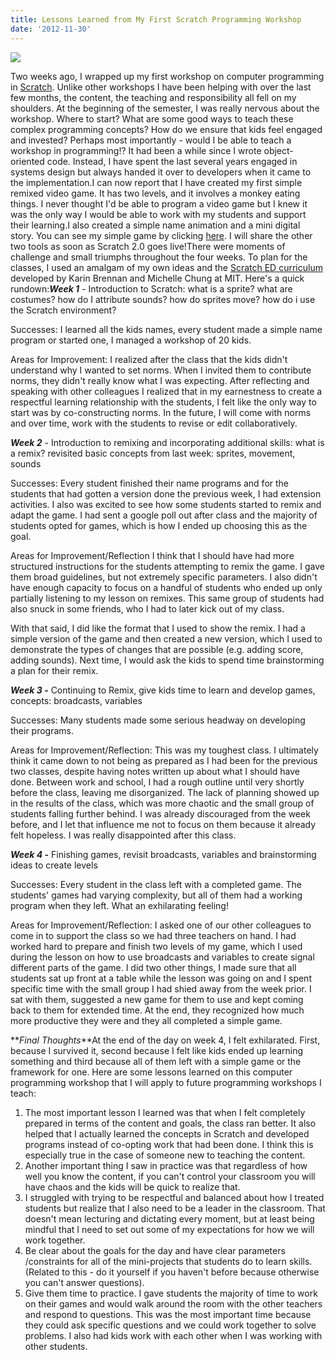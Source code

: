 ```yaml
---
title: Lessons Learned from My First Scratch Programming Workshop
date: '2012-11-30'
---
```


![](/images/blog/5dbe29814f6148141ecb261c_ScratchCat.jpeg)

Two weeks ago, I wrapped up my first workshop on computer programming in [Scratch](http://http://scratch.mit.edu/). Unlike other workshops I have been helping with over the last few months, the content, the teaching and responsibility all fell on my shoulders. At the beginning of the semester, I was really nervous about the workshop. Where to start? What are some good ways to teach these complex programming concepts? How do we ensure that kids feel engaged and invested? Perhaps most importantly - would I be able to teach a workshop in programming!? It had been a while since I wrote object-oriented code. Instead, I have spent the last several years engaged in systems design but always handed it over to developers when it came to the implementation.I can now report that I have created my first simple remixed video game. It has two levels, and it involves a monkey eating things. I never thought I'd be able to program a video game but I knew it was the only way I would be able to work with my students and support their learning.I also created a simple name animation and a mini digital story. You can see my simple game by clicking [here](http://scratch.mit.edu/users/veenav). I will share the other two tools as soon as Scratch 2.0 goes live!There were moments of challenge and small triumphs throughout the four weeks. To plan for the classes, I used an amalgam of my own ideas and the [Scratch ED curriculum](http://scratched.media.mit.edu/resources/scratch-curriculum-guide-draft) developed by Karin Brennan and Michelle Chung at MIT. Here's a quick rundown:**_Week 1_** - Introduction to Scratch: what is a sprite? what are costumes? how do I attribute sounds? how do sprites move? how do i use the Scratch environment?

Successes: I learned all the kids names, every student made a simple name program or started one, I managed a workshop of 20 kids.

Areas for Improvement: I realized after the class that the kids didn't understand why I wanted to set norms. When I invited them to contribute norms, they didn't really know what I was expecting. After reflecting and speaking with other colleagues I realized that in my earnestness to create a respectful learning relationship with the students, I felt like the only way to start was by co-constructing norms. In the future, I will come with norms and over time, work with the students to revise or edit collaboratively.

**_Week 2_** - Introduction to remixing and incorporating additional skills: what is a remix? revisited basic concepts from last week: sprites, movement, sounds

Successes: Every student finished their name programs and for the students that had gotten a version done the previous week, I had extension activities. I also was excited to see how some students started to remix and adapt the game. I had sent a google poll out after class and the majority of students opted for games, which is how I ended up choosing this as the goal.

Areas for Improvement/Reflection I think that I should have had more structured instructions for the students attempting to remix the game. I gave them broad guidelines, but not extremely specific parameters. I also didn't have enough capacity to focus on a handful of students who ended up only partially listening to my lesson on remixes. This same group of students had also snuck in some friends, who I had to later kick out of my class.

With that said, I did like the format that I used to show the remix. I had a simple version of the game and then created a new version, which I used to demonstrate the types of changes that are possible (e.g. adding score, adding sounds). Next time, I would ask the kids to spend time brainstorming a plan for their remix.

**_Week 3 -_** Continuing to Remix, give kids time to learn and develop games, concepts: broadcasts, variables

Successes: Many students made some serious headway on developing their programs.

Areas for Improvement/Reflection: This was my toughest class. I ultimately think it came down to not being as prepared as I had been for the previous two classes, despite having notes written up about what I should have done. Between work and school, I had a rough outline until very shortly before the class, leaving me disorganized. The lack of planning showed up in the results of the class, which was more chaotic and the small group of students falling further behind. I was already discouraged from the week before, and I let that influence me not to focus on them because it already felt hopeless. I was really disappointed after this class.

**_Week 4_ -** Finishing games, revisit broadcasts, variables and brainstorming ideas to create levels

Successes: Every student in the class left with a completed game. The students' games had varying complexity, but all of them had a working program when they left. What an exhilarating feeling!

Areas for Improvement/Reflection: I asked one of our other colleagues to come in to support the class so we had three teachers on hand. I had worked hard to prepare and finish two levels of my game, which I used during the lesson on how to use broadcasts and variables to create signal different parts of the game. I did two other things, I made sure that all students sat up front at a table while the lesson was going on and I spent specific time with the small group I had shied away from the week prior. I sat with them, suggested a new game for them to use and kept coming back to them for extended time. At the end, they recognized how much more productive they were and they all completed a simple game.

**_Final Thoughts_**At the end of the day on week 4, I felt exhilarated. First, because I survived it, second because I felt like kids ended up learning something and third because all of them left with a simple game or the framework for one. Here are some lessons learned on this computer programming workshop that I will apply to future programming workshops I teach:

1.  The most important lesson I learned was that when I felt completely prepared in terms of the content and goals, the class ran better. It also helped that I actually learned the concepts in Scratch and developed programs instead of co-opting work that had been done. I think this is especially true in the case of someone new to teaching the content.
2.  Another important thing I saw in practice was that regardless of how well you know the content, if you can't control your classroom you will have chaos and the kids will be quick to realize that.
3.  I struggled with trying to be respectful and balanced about how I treated students but realize that I also need to be a leader in the classroom. That doesn't mean lecturing and dictating every moment, but at least being mindful that I need to set out some of my expectations for how we will work together.
4.  Be clear about the goals for the day and have clear parameters /constraints for all of the mini-projects that students do to learn skills. (Related to this - do it yourself if you haven't before because otherwise you can't answer questions).
5.  Give them time to practice. I gave students the majority of time to work on their games and would walk around the room with the other teachers and respond to questions. This was the most important time because they could ask specific questions and we could work together to solve problems. I also had kids work with each other when I was working with other students.
